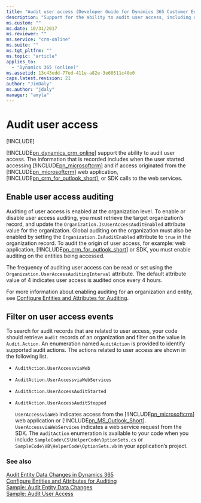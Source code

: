 ```yaml
---
title: "Audit user access (Developer Guide for Dynamics 365 Customer Engagement) | MicrosoftDocs"
description: "Support for the ability to audit user access, including user identification, access time, and client type."
ms.custom: ""
ms.date: 10/31/2017
ms.reviewer: ""
ms.service: "crm-online"
ms.suite: ""
ms.tgt_pltfrm: ""
ms.topic: "article"
applies_to: 
  - "Dynamics 365 (online)"
ms.assetid: 13c43edd-77ed-411e-a82e-3e60511c40e0
caps.latest.revision: 21
author: "JimDaly"
ms.author: "jdaly"
manager: "amyla"
---
```

# Audit user access

[!INCLUDE[](../includes/cc_applies_to_update_9_0_0.md)]

[!INCLUDE[pn_dynamics_crm_online](../includes/pn-dynamics-crm-online.md)] support the ability to audit user access. The information that is recorded includes when the user started accessing [!INCLUDE[pn_microsoftcrm](../includes/pn-microsoftcrm.md)] and if access originated from the [!INCLUDE[pn_microsoftcrm](../includes/pn-microsoftcrm.md)] web application, [!INCLUDE[pn_crm_for_outlook_short](../includes/pn-crm-for-outlook-short.md)], or SDK calls to the web services.  
  
## Enable user access auditing  
 Auditing of user access is enabled at the organization level. To enable or disable user access auditing, you must retrieve the target organization’s record, and update the `Organization.IsUserAccessAuditEnabled` attribute value for the organization. Global auditing on the organization must also be enabled by setting the `Organization.IsAuditEnabled` attribute to `true` in the organization record. To audit the origin of user access, for example: web application, [!INCLUDE[pn_crm_for_outlook_short](../includes/pn-crm-for-outlook-short.md)] or SDK, you must enable auditing on the entities being accessed.  
  
 The frequency of auditing user access can be read or set using the `Organization.UserAccessAuditingInterval` attribute. The default attribute value of 4 indicates user access is audited once every 4 hours.  
  
 For more information about enabling auditing for an organization and entity, see [Configure Entities and Attributes for Auditing](configure-entities-attributes-auditing.md).  
  
## Filter on user access events  
 To search for audit records that are related to user access, your code should retrieve `Audit` records of an organization and filter on the value in `Audit.Action`. An enumeration named `AuditAction` is provided to identify supported audit actions. The actions related to user access are shown in the following list.  
  
- `AuditAction.UserAccessviaWeb`  
  
- `AuditAction.UserAccessviaWebServices`  
  
- `AuditAction.UserAccessAuditStarted`  
  
- `AuditAction.UserAccessAuditStopped`  
  
  `UserAccessviaWeb` indicates access from the [!INCLUDE[pn_microsoftcrm](../includes/pn-microsoftcrm.md)] web application or [!INCLUDE[pn_MS_Outlook_Short](../includes/pn-ms-outlook-short.md)]. `UserAccessviaWebServices` indicates a web service request from the SDK. The `AuditAction` enumeration is available to your code when you include `SampleCode\CS\HelperCode\OptionSets.cs` or `SampleCode\VB\HelperCode\OptionSets.vb` in your application’s project.  
  
### See also  
 [Audit Entity Data Changes in Dynamics 365](audit-entity-data-changes.md)   
 [Configure Entities and Attributes for Auditing](configure-entities-attributes-auditing.md)     
 [Sample: Audit Entity Data Changes](sample-audit-entity-data-changes.md)   
 [Sample: Audit User Access](sample-audit-user-access.md)
